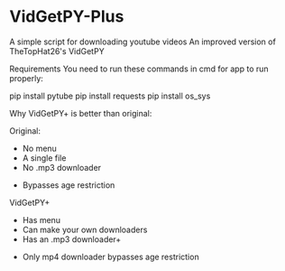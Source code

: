 # VidGetPY-Plus
A simple script for downloading youtube videos
An improved version of TheTopHat26's VidGetPY

Requirements
You need to run these commands in cmd for app to run properly:

pip install pytube 
pip install requests 
pip install os_sys 


Why VidGetPY+ is better than original:

Original:
- No menu
- A single file
- No .mp3 downloader
+ Bypasses age restriction

VidGetPY+
+ Has menu
+ Can make your own downloaders
+ Has an .mp3 downloader+
- Only mp4 downloader bypasses age restriction
